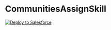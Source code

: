 # CommunitiesAssignSkill
<a href="https://githubsfdeploy.herokuapp.com?owner=acbokade&repo=CommunitiesAssignSkill">
  <img alt="Deploy to Salesforce"
       src="https://raw.githubusercontent.com/afawcett/githubsfdeploy/master/deploy.png">
</a>
